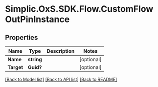 # Simplic.OxS.SDK.Flow.CustomFlowOutPinInstance

## Properties

Name | Type | Description | Notes
------------ | ------------- | ------------- | -------------
**Name** | **string** |  | [optional] 
**Target** | **Guid?** |  | [optional] 

[[Back to Model list]](../README.md#documentation-for-models) [[Back to API list]](../README.md#documentation-for-api-endpoints) [[Back to README]](../README.md)

